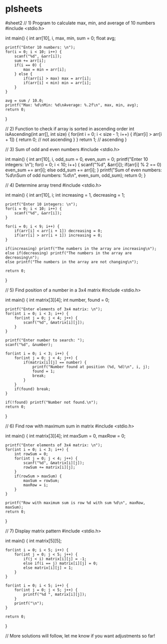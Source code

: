# plsheets
#sheet2
// 1) Program to calculate max, min, and average of 10 numbers
#include <stdio.h>

int main() {
    int arr[10], i, max, min, sum = 0;
    float avg;

    printf("Enter 10 numbers: \n");
    for(i = 0; i < 10; i++) {
        scanf("%d", &arr[i]);
        sum += arr[i];
        if(i == 0) {
            max = min = arr[i];
        } else {
            if(arr[i] > max) max = arr[i];
            if(arr[i] < min) min = arr[i];
        }
    }

    avg = sum / 10.0;
    printf("Max: %d\nMin: %d\nAverage: %.2f\n", max, min, avg);
    return 0;
}

// 2) Function to check if array is sorted in ascending order
int isAscending(int arr[], int size) {
    for(int i = 0; i < size - 1; i++) {
        if(arr[i] > arr[i + 1]) {
            return 0; // not ascending
        }
    }
    return 1; // ascending
}

// 3) Sum of odd and even numbers
#include <stdio.h>

int main() {
    int arr[10], i, odd_sum = 0, even_sum = 0;
    printf("Enter 10 integers: \n");
    for(i = 0; i < 10; i++) {
        scanf("%d", &arr[i]);
        if(arr[i] % 2 == 0) even_sum += arr[i];
        else odd_sum += arr[i];
    }
    printf("Sum of even numbers: %d\nSum of odd numbers: %d\n", even_sum, odd_sum);
    return 0;
}

// 4) Determine array trend
#include <stdio.h>

int main() {
    int arr[10], i;
    int increasing = 1, decreasing = 1;

    printf("Enter 10 integers: \n");
    for(i = 0; i < 10; i++) {
        scanf("%d", &arr[i]);
    }

    for(i = 0; i < 9; i++) {
        if(arr[i] < arr[i + 1]) decreasing = 0;
        if(arr[i] > arr[i + 1]) increasing = 0;
    }

    if(increasing) printf("The numbers in the array are increasing\n");
    else if(decreasing) printf("The numbers in the array are decreasing\n");
    else printf("The numbers in the array are not changing\n");

    return 0;
}

// 5) Find position of a number in a 3x4 matrix
#include <stdio.h>

int main() {
    int matrix[3][4];
    int number, found = 0;

    printf("Enter elements of 3x4 matrix: \n");
    for(int i = 0; i < 3; i++) {
        for(int j = 0; j < 4; j++) {
            scanf("%d", &matrix[i][j]);
        }
    }

    printf("Enter number to search: ");
    scanf("%d", &number);

    for(int i = 0; i < 3; i++) {
        for(int j = 0; j < 4; j++) {
            if(matrix[i][j] == number) {
                printf("Number found at position (%d, %d)\n", i, j);
                found = 1;
                break;
            }
        }
        if(found) break;
    }

    if(!found) printf("Number not found.\n");
    return 0;
}

// 6) Find row with maximum sum in matrix
#include <stdio.h>

int main() {
    int matrix[3][4];
    int maxSum = 0, maxRow = 0;

    printf("Enter elements of 3x4 matrix: \n");
    for(int i = 0; i < 3; i++) {
        int rowSum = 0;
        for(int j = 0; j < 4; j++) {
            scanf("%d", &matrix[i][j]);
            rowSum += matrix[i][j];
        }
        if(rowSum > maxSum) {
            maxSum = rowSum;
            maxRow = i;
        }
    }

    printf("Row with maximum sum is row %d with sum %d\n", maxRow, maxSum);
    return 0;
}

// 7) Display matrix pattern
#include <stdio.h>

int main() {
    int matrix[5][5];

    for(int i = 0; i < 5; i++) {
        for(int j = 0; j < 5; j++) {
            if(j < i) matrix[i][j] = -1;
            else if(i == j) matrix[i][j] = 0;
            else matrix[i][j] = 1;
        }
    }

    for(int i = 0; i < 5; i++) {
        for(int j = 0; j < 5; j++) {
            printf("%d ", matrix[i][j]);
        }
        printf("\n");
    }

    return 0;
}

// More solutions will follow, let me know if you want adjustments so far!
